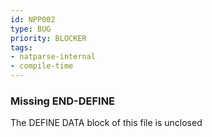 ```yaml
---
id: NPP002
type: BUG
priority: BLOCKER
tags:
- natparse-internal
- compile-time
---
```


### Missing END-DEFINE

The DEFINE DATA block of this file is unclosed

